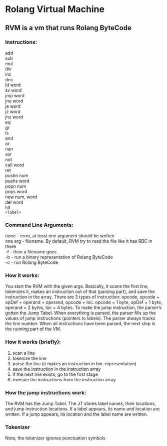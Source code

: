 
# Rolang Virtual Machine
 
 
## RVM is a vm that runs Rolang ByteCode
 
 
### Instructions:<br>
add<br>
sub    <br>
mul    <br>
div    <br>
inc<br>
dec<br>
ld    word<br>
sv    word<br>
jmp    word<br>
jne    word<br>
je     word<br>
jz     word<br>
jnz     word<br>
eq<br>
gr<br>
ls<br>
and<br>
or<br>
nan<br>
xor<br>
not<br>
call   word<br>
ret <br>
pushn  num    <br>
pushs  word    <br>
popn   num    <br>
pops   word    <br>
new    num, word<br>
del    word<br>
hlt<br>
`<label>`<br>
 
 
### Command Line Arguments:<br>
none - error, at least one argument should be written<br>
one arg - filename. By default, RVM try to read the file like it has RBC in there<br>
-f - then a filename goes<br>
-b - run a binary representation of Rolang ByteCode<br>
-c - run Rolang ByteCode<br>
 
 
### How it works:<br>
You start the RVM with the given args. Basically, it scans the first line, tokenizes it, makes an instruction out of that (parsing part), and save the instruction in the array. There are 3 types of instruction: opcode, opcode + opDef + operand + operand, opcode + loc. opcode = 1 byte, opDef = 1 byte, operand = 2 bytes, loc = 4 bytes. To make the jump instruction, the parser’s gotten the Jump Tabel. When everything is parsed, the parser fills up the values of jump instructions (pointers to labels). The parser always tracks the line number. When all instructions have been parsed, the next step is the running part of the VM.
 
 
### How it works (briefly):<br>
<ol>
    <li>scan a line</li>
    <li>tokenize the line</li>
    <li>parse the line (it makes an instruction in bin. representation)</li>
    <li>save the instruction in the instruction array</li>
    <li>if the next line exists, go to the first stage </li>
    <li>execute the instructions from the instruction array</li>
</ol>
 
 
### How the jump instructions work: <br>
The RVM has the Jump Tabel. The JT stores label names, their locations, and jump instruction locations. If a label appears, its name and location are written. If a jump appears, its location and the label name are written.<br>


### Tokenizer
Note, the tokenizer ignores punctuation symbols
